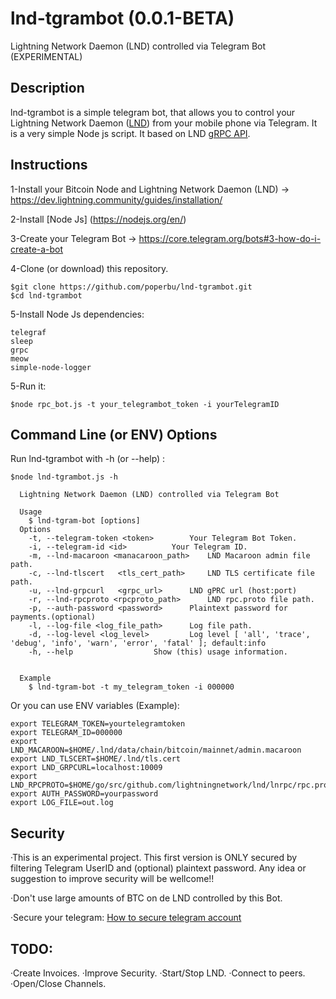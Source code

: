 # lnd-tgrambot (0.0.1-BETA)
Lightning Network Daemon (LND) controlled via Telegram Bot (EXPERIMENTAL)
## Description
lnd-tgrambot is a simple telegram bot, that allows you to control your Lightning Network Daemon ([LND](https://github.com/lightningnetwork/lnd)) from your mobile phone via Telegram. It is a very simple Node js script. It based on LND [gRPC API](https://api.lightning.community/).

## Instructions

1-Install your Bitcoin Node and Lightning Network Daemon (LND) -> https://dev.lightning.community/guides/installation/

2-Install [Node Js] (https://nodejs.org/en/)

3-Create your Telegram Bot -> https://core.telegram.org/bots#3-how-do-i-create-a-bot

4-Clone (or download) this repository.
```
$git clone https://github.com/poperbu/lnd-tgrambot.git
$cd lnd-tgrambot
```

5-Install Node Js dependencies:
```
telegraf
sleep
grpc
meow
simple-node-logger
```

5-Run it:

 ```
$node rpc_bot.js -t your_telegrambot_token -i yourTelegramID
```


## Command Line (or ENV) Options

Run lnd-tgrambot with -h (or --help) :

```
$node lnd-tgrambot.js -h

  Lightning Network Daemon (LND) controlled via Telegram Bot

  Usage
    $ lnd-tgram-bot [options]
  Options
    -t, --telegram-token <token> 		Your Telegram Bot Token.
    -i, --telegram-id <id>			Your Telegram ID.
    -m, --lnd-macaroon <manacaroon_path>	LND Macaroon admin file path.
    -c, --lnd-tlscert	<tls_cert_path>		LND TLS certificate file path.
    -u, --lnd-grpcurl	<grpc_url>		LND gPRC url (host:port)
    -r, --lnd-rpcproto <rpcproto_path>		LND rpc.proto file path.
    -p, --auth-password <password>		Plaintext password for payments.(optional)
    -l, --log-file <log_file_path>		Log file path.
    -d, --log-level <log_level>			Log level [ 'all', 'trace', 'debug', 'info', 'warn', 'error', 'fatal' ]; default:info
    -h, --help					Show (this) usage information.


  Example
    $ lnd-tgram-bot -t my_telegram_token -i 000000
```
Or you can use ENV variables (Example):

```
export TELEGRAM_TOKEN=yourtelegramtoken
export TELEGRAM_ID=000000
export LND_MACAROON=$HOME/.lnd/data/chain/bitcoin/mainnet/admin.macaroon
export LND_TLSCERT=$HOME/.lnd/tls.cert
export LND_GRPCURL=localhost:10009
export LND_RPCPROTO=$HOME/go/src/github.com/lightningnetwork/lnd/lnrpc/rpc.proto
export AUTH_PASSWORD=yourpassword
export LOG_FILE=out.log
```

## Security

·This is an experimental project. This first version is ONLY secured by filtering Telegram UserID and (optional) plaintext password. Any idea or suggestion to improve security will be wellcome!!

·Don't use large amounts of BTC on de LND controlled by this Bot.

·Secure your telegram: [How to secure telegram account](https://www.cyclonis.com/how-to-secure-telegram-account-protect-from-hackers/)

## TODO:

·Create Invoices.
·Improve Security.
·Start/Stop LND.
·Connect to peers.
·Open/Close Channels.








